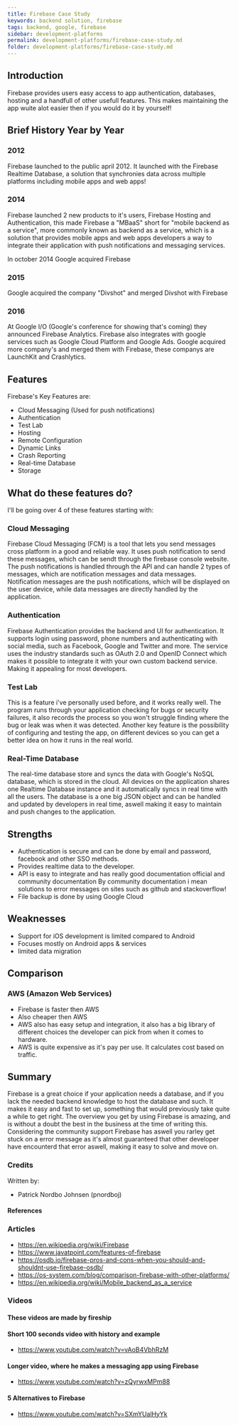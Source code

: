 ```yaml
---
title: Firebase Case Study
keywords: backend solution, firebase
tags: backend, google, firebase
sidebar: development-platforms
permalink: development-platforms/firebase-case-study.md
folder: development-platforms/firebase-case-study.md
---
```


## Introduction

Firebase provides users easy access to app authentication, databases, hosting and a handfull of other usefull features.
This makes maintaining the app wuite alot easier then if you would do it by yourself!

## Brief History Year by Year

### 2012
Firebase launched to the public april 2012.
It launched with the Firebase Realtime Database, a solution that synchronies data across multiple platforms including mobile apps and web apps!

### 2014
Firebase launched 2 new products to it's users, Firebase Hosting and Authentication, this made Firebase a "MBaaS" short for "mobile backend as a service", more commonly known as backend as a service, which is a solution that provides mobile apps and web apps developers a way to integrate their application with push notifications and messaging services. 

In october 2014 Google acquired Firebase

### 2015

Google acquired the company "Divshot" and merged Divshot with Firebase

### 2016

At Google I/O (Google's conference for showing that's coming) they announced Firebase Analytics.
Firebase also integrates with google services such as Google Cloud Platform and Google Ads.
Google acquired more company's and merged them with Firebase, these companys are
LaunchKit and Crashlytics.



## Features

Firebase's Key Features are:

- Cloud Messaging (Used for push notifications)
- Authentication
- Test Lab
- Hosting
- Remote Configuration
- Dynamic Links
- Crash Reporting
- Real-time Database
- Storage

## What do these features do?

I'll be going over 4 of these features starting with:

### Cloud Messaging

Firebase Cloud Messaging (FCM) is a tool that lets you send messages cross platform in a good and reliable way.
It uses push notification to send these messages, which can be sendt through the firebase console website.
The push notifications is handled through the API and can handle 2 types of messages, which are notification messages and data messages.
Notification messages are the push notifications, which will be displayed on the user device, while data messages are directly handled by the application. 

### Authentication

Firebase Authentication provides the backend and UI for authentication.
It supports login using password, phone numbers and authenticating with social media, such as Facebook, Google and Twitter and more.
The service uses the industry standards such as OAuth 2.0 and OpenID Connect which makes it possible to integrate it with your own custom backend service. Making it appealing for most developers.

### Test Lab

This is a feature i've personally used before, and it works really well.
The program runs through your application checking for bugs or security failures, 
it also records the process so you won't struggle finding where the bug or leak was when it was detected.
Another key feature is the possibility of configuring and testing the app,
on different devices so you can get a better idea on how it runs in the real world.

### Real-Time Database

The real-time database store and syncs the data with Google's NoSQL database, which is stored in the cloud.
All devices on the application shares one Realtime Database instance and it automatically syncs in real time with all the users.
The database is a one big JSON object and can be handled and updated by developers in real time,
aswell making it easy to maintain and push changes to the application.

## Strengths

- Authentication is secure and can be done by email and password, facebook and other SSO methods.
- Provides realtime data to the developer.
- API is easy to integrate and has really good documentation official and community documentation
By community documentation i mean solutions to error messages on sites such as github and stackoverflow!
- File backup is done by using Google Cloud

## Weaknesses

- Support for iOS development is limited compared to Android
- Focuses mostly on Android apps & services
- limited data migration

## Comparison

### AWS (Amazon Web Services)
- Firebase is faster then AWS
- Also cheaper then AWS
- AWS also has easy setup and integration, it also has a big library of different choices the developer can pick from when it comes to hardware.
- AWS is quite expensive as it's pay per use. It calculates cost based on traffic.

## Summary

Firebase is a great choice if your application needs a database, and if you lack the needed backend knowledge to host the database and such.
It makes it easy and fast to set up, something that would previously take quite a while to get right.
The overview you get by using Firebase is amazing, and is without a doubt the best in the business at the time of writing this.
Considering the community support Firebase has aswell you rarley get stuck on a error message as it's almost guaranteed that other developer
have encounterd that error aswell, making it easy to solve and move on.

### Credits

Written by: 
- Patrick Nordbo Johnsen (pnordboj)

#### References

### Articles

- https://en.wikipedia.org/wiki/Firebase
- https://www.javatpoint.com/features-of-firebase
- https://osdb.io/firebase-pros-and-cons-when-you-should-and-shouldnt-use-firebase-osdb/
- https://os-system.com/blog/comparison-firebase-with-other-platforms/
- https://en.wikipedia.org/wiki/Mobile_backend_as_a_service

### Videos

#### These videos are made by fireship

#### Short 100 seconds video with history and example 
- https://www.youtube.com/watch?v=vAoB4VbhRzM

#### Longer video, where he makes a messaging app using Firebase
- https://www.youtube.com/watch?v=zQyrwxMPm88

#### 5 Alternatives to Firebase
- https://www.youtube.com/watch?v=SXmYUalHyYk
